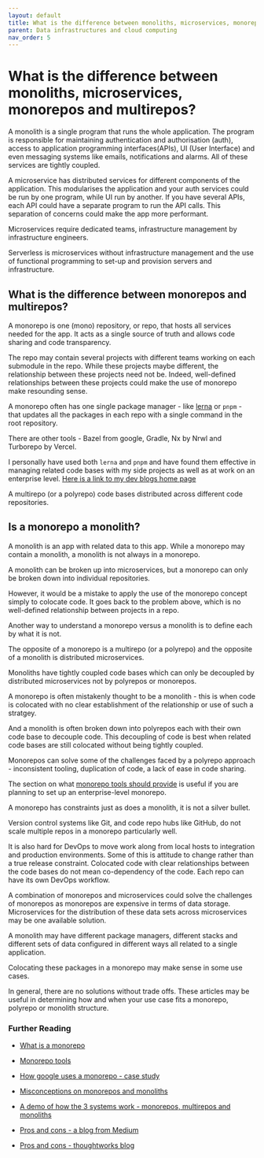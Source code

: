 ```yaml
---
layout: default
title: What is the difference between monoliths, microservices, monorepos and multirepos?
parent: Data infrastructures and cloud computing
nav_order: 5
---
```


# What is the difference between monoliths, microservices, monorepos and multirepos?

A monolith is a single program that runs the whole application. The program is responsible for maintaining authentication and authorisation (auth), access to application programming interfaces(APIs), UI (User Interface) and even messaging systems like emails, notifications and alarms. All of these services are tightly coupled.

A microservice has distributed services for different components of the application. This modularises the application and your auth services could be run by one program, while UI run by another. If you have several APIs, each API could have a separate program to run the API calls. This separation of concerns could make the app more performant.

Microservices require dedicated teams, infrastructure management by infrastructure engineers.

Serverless is microservices without infrastructure management and the use of functional programming to set-up and provision servers and infrastructure.

## What is the difference between monorepos and multirepos?

A monorepo is one (mono) repository, or repo, that hosts all services needed for the app. It acts as a single source of truth and allows code sharing and code transparency.

The repo may contain several projects with different teams working on each submodule in the repo. While these projects maybe different, the relationship between these projects need not be. Indeed, well-defined relationships between these projects could make the use of monorepo make resounding sense.

A monorepo often has one single package manager - like [lerna](https://github.com/lerna/lerna?utm_source=monorepo.tools) or `pnpm` - that updates all the packages in each repo with a single command in the root repository. 

There are other tools - Bazel from google, Gradle, Nx by Nrwl and Turborepo by Vercel.

I personally have used both `lerna` and `pnpm` and have found them effective in managing related code bases with my side projects as well as at work on an enterprise level. [Here is a link to my dev blogs home page](https://sumisastri.github.io/dev-blogs/)

A multirepo (or a polyrepo) code bases distributed across different code repositories.

## Is a monorepo a monolith?

A monolith is an app with related data to this app. While a monorepo may contain a monolith, a monolith is not always in a monorepo.

A monolith can be broken up into microservices, but a monorepo can only be broken down into individual repositories. 

However, it would be a mistake to apply the use of the monorepo concept simply to colocate code. It goes back to the problem above, which is no well-defined relationship between projects in a repo.

Another way to understand a monorepo versus a monolith is to define each by what it is not. 

The opposite of a monorepo is a multirepo (or a polyrepo) and the opposite of a monolith is distributed microservices. 

Monoliths have tightly coupled code bases which can only be decoupled by distributed microservices not by polyrepos or monorepos.

A monorepo is often mistakenly thought to be a monolith - this is when code is colocated with no clear establishment of the relationship or use of such a stratgey. 

And a monolith is often broken down into polyrepos each with their own code base to decouple code. This decoupling of code is best when related code bases are still colocated without being tightly coupled.

Monorepos can solve some of the challenges faced by a polyrepo approach - inconsistent tooling, duplication of code, a lack of ease in code sharing.

The section on what [monorepo tools should provide](https://monorepo.tools/) is useful if you are planning to set up an enterprise-level monorepo.

A monorepo has constraints just as does a monolith, it is not a silver bullet. 

Version control systems like Git, and code repo hubs like GitHub, do not scale multiple repos in a monorepo particularly well. 

It is also hard for DevOps to move work along from local hosts to integration and production environments. Some of this is attitude to change rather than a true release constraint. Colocated code with clear relationships between the code bases do not mean co-dependency of the code. Each repo can have its own DevOps workflow.

A combination of monorepos and microservices could solve the challenges of monorepos as monorepos are expensive in terms of data storage. Microservices for the distribution of these data sets across microservices may be one available solution.

A monolith may have different package managers, different stacks and different sets of data configured in different ways all related to a single application. 

Colocating these packages in a monorepo may make sense in some use cases.

In general, there are no solutions without trade offs. These articles may be useful in determining how and when your use case fits a monorepo, polyrepo or monolith structure.

### Further Reading 

- [What is a monorepo](https://www.perforce.com/blog/vcs/what-monorepo)

- [Monorepo tools](https://monorepo.tools/)

- [How google uses a monorepo - case study](https://cacm.acm.org/magazines/2016/7/204032-why-google-stores-billions-of-lines-of-code-in-a-single-repository/fulltext)

- [Misconceptions on monorepos and monoliths](https://blog.nrwl.io/misconceptions-about-monorepos-monorepo-monolith-df1250d4b03c)

- [A demo of how the 3 systems work - monorepos, multirepos and monoliths](https://medium.com/@magenta2127/monorepo-vs-multi-repo-vs-monolith-7c4a5f476009)

- [Pros and cons - a blog from Medium](https://medium.com/ableneo/monorepo-pros-cons-tools-2e6f86939be1)

- [Pros and cons - thoughtworks blog](https://www.thoughtworks.com/en-us/insights/blog/agile-engineering-practices/monorepo-vs-multirepo)
